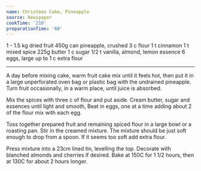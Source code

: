 ```yaml
---
name: Christmas Cake, Pineapple
source: Newspaper
cookTime: '210'
preparationTime: '60'
---
```


1 - 1.5 kg dried fruit
450g can pineapple, crushed
3 c flour
1 t cinnamon
1 t mixed spice
225g butter
1 c sugar
1/2 t vanilla, almond, lemon essence
6 eggs, large
up to 1 c extra flour

---

A day before mixing cake, warm fruit cake mix until it feels hot, then put it in a large unperforated oven bag or plastic bag with the undrained pineapple.  Turn fruit occasionally, in a warm place, until juice is absorbed.

Mix the spices with three c of flour and put aside.  Cream butter, sugar and essences until light and smooth,  Beat in eggs, one at a time adding about 2 of the flour mix with each egg.

Toss together prepared fruit and remaining spiced flour in a large bowl or a roasting pan.  Stir in the creamed mixture.  The mixture should be just soft enough to drop from a spoon.  If it seems too soft add extra flour.

Press mixture into a 23cm  lined tin, levelling the top.  Decorate with blanched almonds and cherries if desired. Bake at 150C for 1 1/2 hours, then at 130C for about 2 hours longer.

